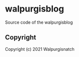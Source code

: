 # walpurgisblog
Source code of the walpurgisblog


## Copyright

Copyright (c) 2021 Walpurgisnatch

